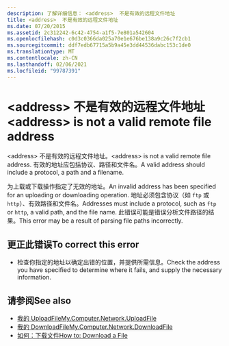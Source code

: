 ```yaml
---
description: 了解详细信息： <address>  不是有效的远程文件地址
title: <address>  不是有效的远程文件地址
ms.date: 07/20/2015
ms.assetid: 2c312242-6c42-4754-a1f5-7e801a542604
ms.openlocfilehash: c0d3c0366da025a70e1e676be138a9c26c7f2cb1
ms.sourcegitcommit: ddf7edb67715a5b9a45e3dd44536dabc153c1de0
ms.translationtype: MT
ms.contentlocale: zh-CN
ms.lasthandoff: 02/06/2021
ms.locfileid: "99787391"
---
```

# <a name="address-is-not-a-valid-remote-file-address"></a><span data-ttu-id="684b6-104">\<address> 不是有效的远程文件地址</span><span class="sxs-lookup"><span data-stu-id="684b6-104">\<address> is not a valid remote file address</span></span>

<span data-ttu-id="684b6-105">\<address> 不是有效的远程文件地址。</span><span class="sxs-lookup"><span data-stu-id="684b6-105">\<address> is not a valid remote file address.</span></span> <span data-ttu-id="684b6-106">有效的地址应包括协议、路径和文件名。</span><span class="sxs-lookup"><span data-stu-id="684b6-106">A valid address should include a protocol, a path and a filename.</span></span>  
  
 <span data-ttu-id="684b6-107">为上载或下载操作指定了无效的地址。</span><span class="sxs-lookup"><span data-stu-id="684b6-107">An invalid address has been specified for an uploading or downloading operation.</span></span> <span data-ttu-id="684b6-108">地址必须包含协议（如 `ftp` 或 `http`）、有效路径和文件名。</span><span class="sxs-lookup"><span data-stu-id="684b6-108">Addresses must include a protocol, such as `ftp` or `http`, a valid path, and the file name.</span></span> <span data-ttu-id="684b6-109">此错误可能是错误分析文件路径的结果。</span><span class="sxs-lookup"><span data-stu-id="684b6-109">This error may be a result of parsing file paths incorrectly.</span></span>  
  
## <a name="to-correct-this-error"></a><span data-ttu-id="684b6-110">更正此错误</span><span class="sxs-lookup"><span data-stu-id="684b6-110">To correct this error</span></span>  
  
- <span data-ttu-id="684b6-111">检查你指定的地址以确定出错的位置，并提供所需信息。</span><span class="sxs-lookup"><span data-stu-id="684b6-111">Check the address you have specified to determine where it fails, and supply the necessary information.</span></span>  
  
## <a name="see-also"></a><span data-ttu-id="684b6-112">请参阅</span><span class="sxs-lookup"><span data-stu-id="684b6-112">See also</span></span>

- [<span data-ttu-id="684b6-113">我的 UploadFile</span><span class="sxs-lookup"><span data-stu-id="684b6-113">My.Computer.Network.UploadFile</span></span>](xref:Microsoft.VisualBasic.Devices.Network.UploadFile%2A)
- [<span data-ttu-id="684b6-114">我的 DownloadFile</span><span class="sxs-lookup"><span data-stu-id="684b6-114">My.Computer.Network.DownloadFile</span></span>](xref:Microsoft.VisualBasic.Devices.Network.DownloadFile%2A)
- [<span data-ttu-id="684b6-115">如何：下载文件</span><span class="sxs-lookup"><span data-stu-id="684b6-115">How to: Download a File</span></span>](../developing-apps/programming/computer-resources/how-to-download-a-file.md)
